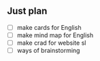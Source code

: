 ## Just plan
- [ ] make cards for English 
- [ ] make mind map for English 
- [ ] make crad for website sl
- [ ] ways of brainstorming
